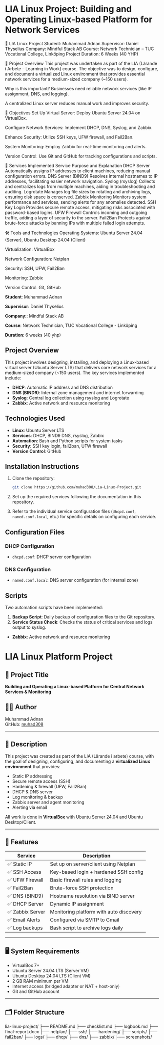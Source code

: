
# LIA Linux Project: Building and Operating Linux-based Platform for Network Services




🐧 LIA Linux Project
Student: Muhammad Adnan
Supervisor: Daniel Thyselius
Company: Mindful Stack AB
Course: Network Technician – TUC Vocational College, Linköping
Project Duration: 6 Weeks (40 YHP)

📘 Project Overview
This project was undertaken as part of the LIA (Lärande i Arbete – Learning in Work) course. The objective was to design, configure, and document a virtualized Linux environment that provides essential network services for a medium-sized company (~150 users).


Why is this important?
Businesses need reliable network services (like IP assignment, DNS, and logging).

A centralized Linux server reduces manual work and improves security.

🎯 Objectives
Set Up Virtual Server: Deploy Ubuntu Server 24.04 on VirtualBox.

Configure Network Services: Implement DHCP, DNS, Syslog, and Zabbix.

Enhance Security: Utilize SSH keys, UFW firewall, and Fail2Ban.

System Monitoring: Employ Zabbix for real-time monitoring and alerts.

Version Control: Use Git and GitHub for tracking configurations and scripts.

🔧 Services Implemented
Service	Purpose and Explanation
DHCP Server	Automatically assigns IP addresses to client machines, reducing manual configuration errors.
DNS Server (BIND9)	Resolves internal hostnames to IP addresses, facilitating easier network navigation.
Syslog (rsyslog)	Collects and centralizes logs from multiple machines, aiding in troubleshooting and auditing.
Logrotate	Manages log file sizes by rotating and archiving logs, ensuring disk space is conserved.
Zabbix Monitoring	Monitors system performance and services, sending alerts for any anomalies detected.
SSH Key Login	Provides secure remote access, mitigating risks associated with password-based logins.
UFW Firewall	Controls incoming and outgoing traffic, adding a layer of security to the server.
Fail2Ban	Protects against brute-force attacks by banning IPs with multiple failed login attempts.

🛠️ Tools and Technologies
Operating Systems: Ubuntu Server 24.04 (Server), Ubuntu Desktop 24.04 (Client)

Virtualization: VirtualBox

Network Configuration: Netplan

Security: SSH, UFW, Fail2Ban

Monitoring: Zabbix

Version Control: Git, GitHub


 
**Student**: Muhammad Adnan  

**Supervisor**: Daniel Thyselius

**Company:**: Mindful Stack AB

**Course**: Network Technician, TUC Vocational College - Linköping

**Duration**: 6 weeks (40 yhp)

## Project Overview

This project involves designing, installing, and deploying a Linux-based virtual server (Ubuntu Server LTS) that delivers core network services for a medium-sized company (~150 users). The key services implemented include:

- **DHCP**: Automatic IP address and DNS distribution
- **DNS (BIND9)**: Internal zone management and internet forwarding
- **Syslog**: Central log collection using rsyslog and Logrotate
- **Zabbix**: Active network and resource monitoring

## Technologies Used

- **Linux**: Ubuntu Server LTS
- **Services**: DHCP, BIND9 DNS, rsyslog, Zabbix
- **Automation**: Bash and Python scripts for system tasks
- **Security**: SSH key login, fail2ban, UFW firewall
- **Version Control**: GitHub

## Installation Instructions

1. Clone the repository:
    ```bash
    git clone https://github.com/muhad308/Lia-Linux-Project.git
    ```

2. Set up the required services following the documentation in this repository.

3. Refer to the individual service configuration files (`dhcpd.conf`, `named.conf.local`, etc.) for specific details on configuring each service.

## Configuration Files

### DHCP Configuration
- `dhcpd.conf`: DHCP server configuration

### DNS Configuration
- `named.conf.local`: DNS server configuration (for internal zone)

## Scripts
Two automation scripts have been implemented:
1. **Backup Script**: Daily backup of configuration files to the Git repository.
2. **Service Status Check**: Checks the status of critical services and logs output to syslog.


- **Zabbix**: Active network and resource monitoring


# LIA Linux Platform Project

## 📌 Project Title
**Building and Operating a Linux-based Platform for Central Network Services & Monitoring**

## 👨‍💻 Author
Muhammad Adnan  
GitHub: [muhad308](https://github.com/muhad308/Lia-Linux-Project)

---

## 📖 Description

This project was created as part of the LIA (Lärande i arbete) course, with the goal of designing, configuring, and documenting a **virtualized Linux environment** that provides:

- Static IP addressing
- Secure remote access (SSH)
- Hardening & firewall (UFW, Fail2Ban)
- DHCP & DNS server
- Log monitoring & backup
- Zabbix server and agent monitoring
- Alerting via email

All work is done in **VirtualBox** with Ubuntu Server 24.04 and Ubuntu Desktop/Client.

---

## 🧰 Features

| Service          | Description |
|------------------|-------------|
| ✅ Static IP      | Set up on server/client using Netplan |
| ✅ SSH Access     | Key-based login + hardened SSH config |
| ✅ UFW Firewall   | Basic firewall rules and logging |
| ✅ Fail2Ban       | Brute-force SSH protection |
| ✅ DNS (BIND9)    | Hostname resolution via BIND server |
| ✅ DHCP Server    | Dynamic IP assignment |
| ✅ Zabbix Server  | Monitoring platform with auto discovery |
| ✅ Email Alerts   | Configured via SMTP to Gmail |
| ✅ Log backups    | Bash script to archive logs daily |

---

## 🖥️ System Requirements

- VirtualBox 7+
- Ubuntu Server 24.04 LTS (Server VM)
- Ubuntu Desktop 24.04 LTS (Client VM)
- 2 GB RAM minimum per VM
- Internet access (bridged adapter or NAT + host-only)
- Git and GitHub account

---

## 🗂️ Folder Structure

lia-linux-project/
├── README.md
├── checklist.md
├── logbook.md
├── final-report.docx
├── netplan/
├── ssh/
├── hardening/
├── scripts/
├── fail2ban/
├── logs/
├── dhcp/
├── dns/
├── zabbix/
├── screenshots/

